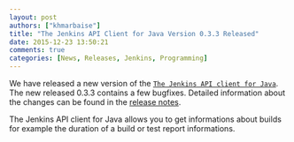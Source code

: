 ```yaml
---
layout: post
authors: ["khmarbaise"]
title: "The Jenkins API Client for Java Version 0.3.3 Released"
date: 2015-12-23 13:50:21
comments: true
categories: [News, Releases, Jenkins, Programming]
---
```

We have released a new version of the [`The Jenkins API client for Java`][1].
The new released 0.3.3 contains a few bugfixes.
Detailed information about the changes can be found in the [release notes][release-notes].

The Jenkins API client for Java allows you to get informations about builds for example
the duration of a build or test report informations.

[1]: https://github.com/RisingOak/jenkins-client
[release-notes]: https://github.com/RisingOak/jenkins-client/blob/master/ReleaseNotes.md

